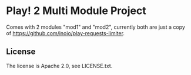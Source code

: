 # Play! 2 Multi Module Project

Comes with 2 modules "mod1" and "mod2", currently both are just a copy of https://github.com/inoio/play-requests-limiter.

## License

The license is Apache 2.0, see LICENSE.txt.